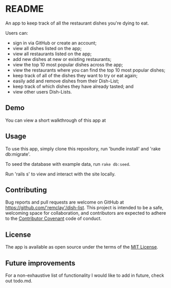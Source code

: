 # README

An app to keep track of all the restaurant dishes you're dying to eat.

Users can:
- sign in via GitHub or create an account;
- view all dishes listed on the app;
- view all restaurants listed on the app;
- add new dishes at new or existing restaurants;
- view the top 10 most popular dishes across the app;
- view the restaurants where you can find the top 10 most popular dishes;
- keep track of all of the dishes they want to try or eat again;
- easily add and remove dishes from their Dish-List;
- keep track of which dishes they have already tasted; and
- view other users Dish-Lists.

## Demo

You can view a short walkthrough of this app at

## Usage

To use this app, simply clone this repository, run 'bundle install' and 'rake db:migrate'.

To seed the database with example data, run `rake db:seed`.

Run 'rails s' to view and interact with the site locally.

## Contributing

Bug reports and pull requests are welcome on GitHub at https://github.com/'remclay'/dish-list. This project is intended to be a safe, welcoming space for collaboration, and contributors are expected to adhere to the [Contributor Covenant](http://contributor-covenant.org) code of conduct.

## License

The app is available as open source under the terms of the [MIT License](https://opensource.org/licenses/MIT).

## Future improvements

For a non-exhaustive list of functionality I would like to add in future, check out todo.md.
